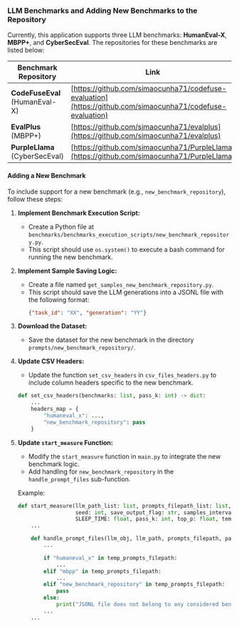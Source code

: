 ### LLM Benchmarks and Adding New Benchmarks to the Repository

Currently, this application supports three LLM benchmarks: **HumanEval-X**, **MBPP+**, and **CyberSecEval**. The repositories for these benchmarks are listed below:

| Benchmark Repository            | Link                                                                                  |
|---------------------------------|---------------------------------------------------------------------------------------|
| **CodeFuseEval** (HumanEval-X)  | [https://github.com/simaocunha71/codefuse-evaluation](https://github.com/simaocunha71/codefuse-evaluation) |
| **EvalPlus** (MBPP+)            | [https://github.com/simaocunha71/evalplus](https://github.com/simaocunha71/evalplus)                 |
| **PurpleLlama** (CyberSecEval)  | [https://github.com/simaocunha71/PurpleLlama](https://github.com/simaocunha71/PurpleLlama)           |

#### Adding a New Benchmark

To include support for a new benchmark (e.g., `new_benchmark_repository`), follow these steps:

1. **Implement Benchmark Execution Script:**
   - Create a Python file at `benchmarks/benchmarks_execution_scripts/new_benchmark_repository.py`.
   - This script should use `os.system()` to execute a bash command for running the new benchmark.

2. **Implement Sample Saving Logic:**
   - Create a file named `get_samples_new_benchmark_repository.py`.
   - This script should save the LLM generations into a JSONL file with the following format:
     ```json
     {"task_id": "XX", "generation": "YY"}
     ```

3. **Download the Dataset:**
   - Save the dataset for the new benchmark in the directory `prompts/new_benchmark_repository/`.

4. **Update CSV Headers:**
   - Update the function `set_csv_headers` in `csv_files_headers.py` to include column headers specific to the new benchmark.

   ```python
   def set_csv_headers(benchmarks: list, pass_k: int) -> dict:
       ...
       headers_map = {
           "humaneval_x": ...,
           "new_benchmark_repository": pass
       }
   ```

5. **Update `start_measure` Function:**
   - Modify the `start_measure` function in `main.py` to integrate the new benchmark logic. 
   - Add handling for `new_benchmark_repository` in the `handle_prompt_files` sub-function.

   Example:
   ```python
   def start_measure(llm_path_list: list, prompts_filepath_list: list, max_tokens: int, n_ctx: int, 
                     seed: int, save_output_flag: str, samples_interval: str, shot_prompting: int, 
                     SLEEP_TIME: float, pass_k: int, top_p: float, temperature: float) -> None:
       ...

       def handle_prompt_files(llm_obj, llm_path, prompts_filepath, pass_k):
           ...

           if "humaneval_x" in temp_prompts_filepath:
               ...
           elif "mbpp" in temp_prompts_filepath:
               ...
           elif "new_benchmark_repository" in temp_prompts_filepath:
               pass
           else:
               print("JSONL file does not belong to any considered benchmark")
           ...
       ...
    ```